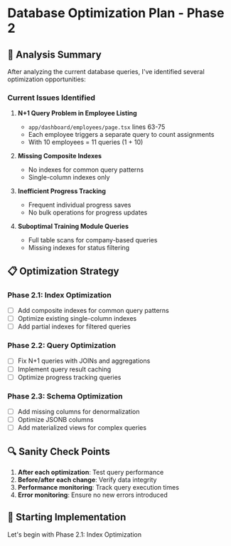 # Database Optimization Plan - Phase 2

## 🎯 **Analysis Summary**

After analyzing the current database queries, I've identified several optimization opportunities:

### **Current Issues Identified**

1. **N+1 Query Problem in Employee Listing**
   - `app/dashboard/employees/page.tsx` lines 63-75
   - Each employee triggers a separate query to count assignments
   - With 10 employees = 11 queries (1 + 10)

2. **Missing Composite Indexes**
   - No indexes for common query patterns
   - Single-column indexes only

3. **Inefficient Progress Tracking**
   - Frequent individual progress saves
   - No bulk operations for progress updates

4. **Suboptimal Training Module Queries**
   - Full table scans for company-based queries
   - Missing indexes for status filtering

## 📋 **Optimization Strategy**

### **Phase 2.1: Index Optimization**
- [ ] Add composite indexes for common query patterns
- [ ] Optimize existing single-column indexes
- [ ] Add partial indexes for filtered queries

### **Phase 2.2: Query Optimization**
- [ ] Fix N+1 queries with JOINs and aggregations
- [ ] Implement query result caching
- [ ] Optimize progress tracking queries

### **Phase 2.3: Schema Optimization**
- [ ] Add missing columns for denormalization
- [ ] Optimize JSONB columns
- [ ] Add materialized views for complex queries

## 🔍 **Sanity Check Points**
1. **After each optimization**: Test query performance
2. **Before/after each change**: Verify data integrity
3. **Performance monitoring**: Track query execution times
4. **Error monitoring**: Ensure no new errors introduced

## 🚀 **Starting Implementation**
Let's begin with Phase 2.1: Index Optimization
